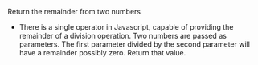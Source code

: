 Return the remainder from two numbers 

* There is a single operator in Javascript, capable of providing the remainder of a division operation. Two numbers are passed as parameters. The first parameter divided by the second parameter will have a remainder possibly zero. Return that value.